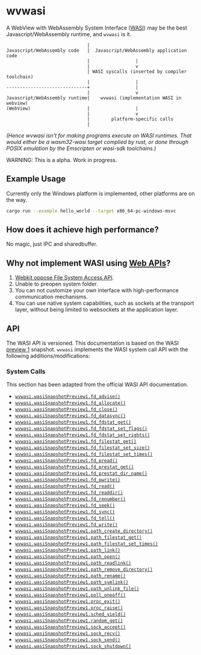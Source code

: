 # wvwasi
A WebView with WebAssembly System Interface ([WASI](https://github.com/WebAssembly/WASI)) may be the best Javascript/WebAssembly runtime, and `wvwasi` is it.

                                  |
    Javascript/WebAssembly code   |  Javascript/WebAssembly application code
                                  |                 |
                                  |                 v
                                  | WASI syscalls (inserted by compiler toolchain)
                                  |                 |
    ------------------------------+                 |
                                  |                 v
    Javascript/WebAssembly runtime|    wvwasi (implementation WASI in webview)
    (WebView)                     |                 |
                                  |                 v
                                  |        platform-specific calls
                                  |

*(Hence wvwasi isn't for making programs execute on WASI runtimes.
That would either be a wasm32-wasi target complied by rust, or done
through POSIX emulation by the Emscripten or wasi-sdk toolchains.)*

WARNING: This is a alpha. Work in progress.

## Example Usage
Currently only the Windows platform is implemented, other platforms are on the way.
```bash
cargo run --example hello_world --target x86_64-pc-windows-msvc
```
## How does it achieve high performance?

No magic, just IPC and sharedbuffer.

## Why not implement WASI using [Web APIs](https://developer.mozilla.org/en-US/docs/Web/API)?

1. [Webkit oppose File System Access API](https://webkit.org/standards-positions/).
2. Unable to preopen system folder.
3. You can not customize your own interface with high-performance communication mechanisms.
4. You can use native system capabilities, such as sockets at the transport layer, without being limited to websockets at the application layer.

## API
The WASI API is versioned. This documentation is based on the WASI [preview 1][]
snapshot. `wvwasi` implements the WASI system call API with the following
additions/modifications:

### System Calls
This section has been adapted from the official WASI API documentation.

- [`wvwasi.wasiSnapshotPreview1.fd_advise()`](https://github.com/WebAssembly/WASI/blob/main/legacy/preview1/docs.md#-fd_advisefd-fd-offset-filesize-len-filesize-advice-advice---result-errno)
- [`wvwasi.wasiSnapshotPreview1.fd_allocate()`](https://github.com/WebAssembly/WASI/blob/main/legacy/preview1/docs.md#-fd_allocatefd-fd-offset-filesize-len-filesize---result-errno)
- [`wvwasi.wasiSnapshotPreview1.fd_close()`](https://github.com/WebAssembly/WASI/blob/main/legacy/preview1/docs.md#-fd_closefd-fd---result-errno)
- [`wvwasi.wasiSnapshotPreview1.fd_datasync()`](https://github.com/WebAssembly/WASI/blob/main/legacy/preview1/docs.md#-fd_datasyncfd-fd---result-errno)
- [`wvwasi.wasiSnapshotPreview1.fd_fdstat_get()`](https://github.com/WebAssembly/WASI/blob/main/legacy/preview1/docs.md#-fd_fdstat_getfd-fd---resultfdstat-errno)
- [`wvwasi.wasiSnapshotPreview1.fd_fdstat_set_flags()`](https://github.com/WebAssembly/WASI/blob/main/legacy/preview1/docs.md#-fd_fdstat_set_flagsfd-fd-flags-fdflags---result-errno)
- [`wvwasi.wasiSnapshotPreview1.fd_fdstat_set_rights()`](https://github.com/WebAssembly/WASI/blob/main/legacy/preview1/docs.md#-fd_fdstat_set_rightsfd-fd-fs_rights_base-rights-fs_rights_inheriting-rights---result-errno)
- [`wvwasi.wasiSnapshotPreview1.fd_filestat_get()`](https://github.com/WebAssembly/WASI/blob/main/legacy/preview1/docs.md#-fd_filestat_getfd-fd---resultfilestat-errno)
- [`wvwasi.wasiSnapshotPreview1.fd_filestat_set_size()`](https://github.com/WebAssembly/WASI/blob/main/legacy/preview1/docs.md#-fd_filestat_set_sizefd-fd-size-filesize---result-errno)
- [`wvwasi.wasiSnapshotPreview1.fd_filestat_set_times()`](https://github.com/WebAssembly/WASI/blob/main/legacy/preview1/docs.md#-fd_filestat_set_timesfd-fd-atim-timestamp-mtim-timestamp-fst_flags-fstflags---result-errno)
- [`wvwasi.wasiSnapshotPreview1.fd_pread()`](https://github.com/WebAssembly/WASI/blob/main/legacy/preview1/docs.md#-fd_preadfd-fd-iovs-iovec_array-offset-filesize---resultsize-errno)
- [`wvwasi.wasiSnapshotPreview1.fd_prestat_get()`](https://github.com/WebAssembly/WASI/blob/main/legacy/preview1/docs.md#-fd_prestat_getfd-fd---resultprestat-errno)
- [`wvwasi.wasiSnapshotPreview1.fd_prestat_dir_name()`](https://github.com/WebAssembly/WASI/blob/main/legacy/preview1/docs.md#-fd_prestat_dir_namefd-fd-path-pointeru8-path_len-size---result-errno)
- [`wvwasi.wasiSnapshotPreview1.fd_pwrite()`](https://github.com/WebAssembly/WASI/blob/main/legacy/preview1/docs.md#-fd_pwritefd-fd-iovs-ciovec_array-offset-filesize---resultsize-errno)
- [`wvwasi.wasiSnapshotPreview1.fd_read()`](https://github.com/WebAssembly/WASI/blob/main/legacy/preview1/docs.md#-fd_readfd-fd-iovs-iovec_array---resultsize-errno)
- [`wvwasi.wasiSnapshotPreview1.fd_readdir()`](https://github.com/WebAssembly/WASI/blob/main/legacy/preview1/docs.md#-fd_readdirfd-fd-buf-pointeru8-buf_len-size-cookie-dircookie---resultsize-errno)
- [`wvwasi.wasiSnapshotPreview1.fd_renumber()`](https://github.com/WebAssembly/WASI/blob/main/legacy/preview1/docs.md#-fd_renumberfd-fd-to-fd---result-errno)
- [`wvwasi.wasiSnapshotPreview1.fd_seek()`](https://github.com/WebAssembly/WASI/blob/main/legacy/preview1/docs.md#-fd_seekfd-fd-offset-filedelta-whence-whence---resultfilesize-errno)
- [`wvwasi.wasiSnapshotPreview1.fd_sync()`](https://github.com/WebAssembly/WASI/blob/main/legacy/preview1/docs.md#-fd_syncfd-fd---result-errno)
- [`wvwasi.wasiSnapshotPreview1.fd_tell()`](https://github.com/WebAssembly/WASI/blob/main/legacy/preview1/docs.md#-fd_tellfd-fd---resultfilesize-errno)
- [`wvwasi.wasiSnapshotPreview1.fd_write()`](https://github.com/WebAssembly/WASI/blob/main/legacy/preview1/docs.md#-fd_writefd-fd-iovs-ciovec_array---resultsize-errno)
- [`wvwasi.wasiSnapshotPreview1.path_create_directory()`](https://github.com/WebAssembly/WASI/blob/main/legacy/preview1/docs.md#-path_create_directoryfd-fd-path-string---result-errno)
- [`wvwasi.wasiSnapshotPreview1.path_filestat_get()`](https://github.com/WebAssembly/WASI/blob/main/legacy/preview1/docs.md#-path_filestat_getfd-fd-flags-lookupflags-path-string---resultfilestat-errno)
- [`wvwasi.wasiSnapshotPreview1.path_filestat_set_times()`](https://github.com/WebAssembly/WASI/blob/main/legacy/preview1/docs.md#-path_filestat_set_timesfd-fd-flags-lookupflags-path-string-atim-timestamp-mtim-timestamp-fst_flags-fstflags---result-errno)
- [`wvwasi.wasiSnapshotPreview1.path_link()`](https://github.com/WebAssembly/WASI/blob/main/legacy/preview1/docs.md#-path_linkold_fd-fd-old_flags-lookupflags-old_path-string-new_fd-fd-new_path-string---result-errno)
- [`wvwasi.wasiSnapshotPreview1.path_open()`](https://github.com/WebAssembly/WASI/blob/main/legacy/preview1/docs.md#-path_openfd-fd-dirflags-lookupflags-path-string-oflags-oflags-fs_rights_base-rights-fs_rights_inheriting-rights-fdflags-fdflags---resultfd-errno)
- [`wvwasi.wasiSnapshotPreview1.path_readlink()`](https://github.com/WebAssembly/WASI/blob/main/legacy/preview1/docs.md#-path_readlinkfd-fd-path-string-buf-pointeru8-buf_len-size---resultsize-errno)
- [`wvwasi.wasiSnapshotPreview1.path_remove_directory()`](https://github.com/WebAssembly/WASI/blob/main/legacy/preview1/docs.md#-path_remove_directoryfd-fd-path-string---result-errno)
- [`wvwasi.wasiSnapshotPreview1.path_rename()`](https://github.com/WebAssembly/WASI/blob/main/legacy/preview1/docs.md#-path_renamefd-fd-old_path-string-new_fd-fd-new_path-string---result-errno)
- [`wvwasi.wasiSnapshotPreview1.path_symlink()`](https://github.com/WebAssembly/WASI/blob/main/legacy/preview1/docs.md#-path_symlinkold_path-string-fd-fd-new_path-string---result-errno)
- [`wvwasi.wasiSnapshotPreview1.path_unlink_file()`](https://github.com/WebAssembly/WASI/blob/main/legacy/preview1/docs.md#-path_unlink_filefd-fd-path-string---result-errno)
- [`wvwasi.wasiSnapshotPreview1.poll_oneoff()`](https://github.com/WebAssembly/WASI/blob/main/legacy/preview1/docs.md#params-37)
- [`wvwasi.wasiSnapshotPreview1.proc_exit()`](https://github.com/WebAssembly/WASI/blob/main/legacy/preview1/docs.md#params-38)
- [`wvwasi.wasiSnapshotPreview1.proc_raise()`](https://github.com/WebAssembly/WASI/blob/main/legacy/preview1/docs.md#params-39)
- [`wvwasi.wasiSnapshotPreview1.sched_yield()`](https://github.com/WebAssembly/WASI/blob/main/legacy/preview1/docs.md#params-40)
- [`wvwasi.wasiSnapshotPreview1.random_get()`](https://github.com/WebAssembly/WASI/blob/main/legacy/preview1/docs.md#params-41)
- [`wvwasi.wasiSnapshotPreview1.sock_accept()`](https://github.com/WebAssembly/WASI/blob/main/legacy/preview1/docs.md#params-42)
- [`wvwasi.wasiSnapshotPreview1.sock_recv()`](https://github.com/WebAssembly/WASI/blob/main/legacy/preview1/docs.md#params-43)
- [`wvwasi.wasiSnapshotPreview1.sock_send()`](https://github.com/WebAssembly/WASI/blob/main/legacy/preview1/docs.md#params-44)
- [`wvwasi.wasiSnapshotPreview1.sock_shutdown()`](https://github.com/WebAssembly/WASI/blob/main/legacy/preview1/docs.md#params-45)

[WASI]: https://github.com/WebAssembly/WASI
[preview 1]: https://github.com/WebAssembly/WASI/blob/main/legacy/preview1/docs.md